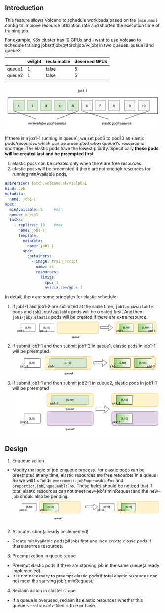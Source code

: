 ## Introduction

This feature allows Volcano to schedule workloads based on the `[min,max]` config to improve resource utilization rate and shorten the execution time of training job.

For example, K8s cluster has 10 GPUs and I want to use Volcano to schedule training jobs(tfjob/pytorchjob/vcjob) in two queues: queue1 and queue2

||weight|  reclaimable| deserved GPUs|
|---|---|---|---|
|queue1|  1|   false|    5|
|queue2|  1|   false|    5|

![](images/elastic-scheduler-job1-1.png)

If there is a job1-1 running in queue1, we set pod6 to pod10 as elastic pods/resources which can be preempted when queue1's resource is shortage. The elastic pods have the lowest priority. Specifically,**these pods will be created last and be preempted first**.
1. elastic pods can be created only when there are free resources.
2. elastic pods will be preempted if there are not enough resources for running minAvailable pods.

```yaml
apiVersion: batch.volcano.sh/v1alpha1
kind: Job
metadata:
  name: job1-1
spec:
  minAvailable: 5     #min
  queue: queue1
  tasks:
    - replicas: 10    #max
      name: job1-1
      template:
        metadata:
          name: job1-1
        spec:
          containers:
            - image: train_script
              name: xx
              resources:
                limits:
                  cpu: 1
                  nvidia.com/gpu: 1
```



In detail, there are some principles for elastic schedule
1. if job1-1 and job1-2 are submited at the same time, `job1.minAvailable` pods and `job2.minAvailable` pods will be created first. And then `job1/job2.elastic` pods will be created if there are extra resource.
   ![](images/elastic-scheduler-job1-1-2.png)
2. if submit job1-1 and then submit job1-2 in queue1, elastic pods in job1-1 will be preempted
   ![](images/elastic-scheduler-job1-2.png)
3. if submit job1-1 and then submit job2-1 in queue2, elastic pods in job1-1 will be preempted
   ![](images/elastic-scheduler-job2-1.png)

## Design

1. Enqueue action
- Modify the logic of job enqueue process. For elastic pods can be preempted at any time, elastic resources are free resources in a queue. So we will fix fields `overcommit.jobEnqueueableFns` and `proportion.jobEnqueueableFns`. These fields should be noticed that if total elastic resources can not meet new-job's minRequest and the new-job should also be pending.
   ![](images/elastic-scheduler-job1-3.png)
   
2. Allocate action(already implemented) 
- Create minAvailable pods(all job) first and then create elastic pods if there are free resources.

3. Preempt action in queue scope
- Preempt elastic pods if there are starving job in the same queue(already implemented).
- It is not necessary to preempt elastic pods if total elastic resources can not meet the starving job's minRequest.

4. Reclaim action in cluster scope
- If a queue is overused, reclaim its elastic resources whether this queue's `reclaimable` filed is true or flase.

